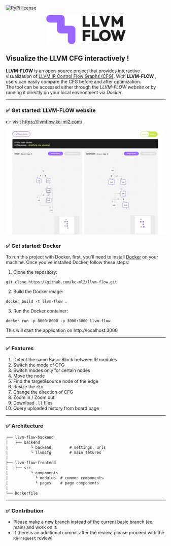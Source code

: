 [![PyPi license](https://badgen.net/pypi/license/pip/)](https://pypi.org/project/pip/)

<p align="center">
  <img width="251" height="92" src="/logo.png">
</p>

## Visualize the LLVM CFG interactively !

<b>LLVM-FLOW</b> is an open-source project that provides interactive visualization of [LLVM IR Control Flow Graphs (CFG)](https://flang.llvm.org/docs/ControlFlowGraph.html). With <b>LLVM-FLOW</b> , users can easily compare the CFG before and after optimization. <br>
The tool can be accessed either through the <i>LLVM-FLOW website</i> or by running it directly on your local environment via <i>Docker</i>.

---

### ✅ Get started: LLVM-FLOW website

👉 visit https://llvmflow.kc-ml2.com/

![example](/example.gif)

### ✅ Get started: Docker

To run this project with Docker, first, you'll need to install [Docker](https://docs.docker.com/get-docker/) on your machine. Once you've installed Docker, follow these steps:

1. Clone the repository:

```
git clone https://github.com/kc-ml2/llvm-flow.git
```

2. Build the Docker image:

```
docker build -t llvm-flow .
```

3. Run the Docker container:

```
docker run -p 8000:8000 -p 3000:3000 llvm-flow
```

This will start the application on http://localhost:3000

---

### ✅ Features

1. Detect the same Basic Block between IR modules
2. Switch the mode of CFG
3. Switch modes only for certain nodes
4. Move the node
5. Find the target&source node of the edge
6. Resize the `div`
7. Change the direction of CFG
8. Zoom in / Zoom out
9. Download `.ll` files
10. Query uploaded history from board page

---

### ✅ Architecture

```
┌── llvm-flow-backend
│   ├── backend
|   	   └ backend		# settings, urls
|   	   └ llvmcfg		# main fetures
|
├── llvm-flow-frontend
│   ├── src
|   	   └ components
|   	  	 └ modules	# common components
|   	  	 └ pages	# page components
|
└── Dockerfile

```

---

### ✅ Contribution

- Please make a new branch instead of the current basic branch (ex. main) and work on it.
- If there is an additional commit after the review, please proceed with the `Re-request` review!
